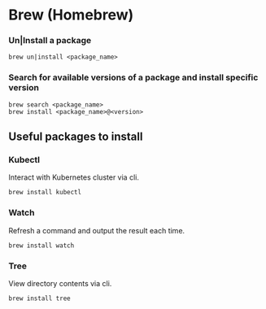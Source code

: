 # Brew (Homebrew)

### Un|Install a package
```shell
brew un|install <package_name>
```

### Search for available versions of a package and install specific version
```shell
brew search <package_name>
brew install <package_name>@<version>
```

## Useful packages to install

### Kubectl
Interact with Kubernetes cluster via cli.
```shell
brew install kubectl
```

### Watch
Refresh a command and output the result each time.
```shell
brew install watch
```

### Tree
View directory contents via cli.
```shell
brew install tree
```

